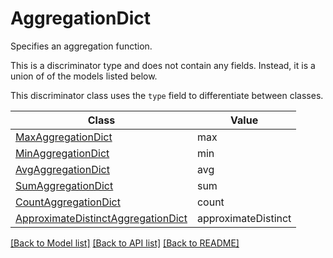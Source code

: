 # AggregationDict

Specifies an aggregation function.

This is a discriminator type and does not contain any fields. Instead, it is a union
of of the models listed below.

This discriminator class uses the `type` field to differentiate between classes.

| Class | Value
| ------------ | -------------
[MaxAggregationDict](MaxAggregationDict.md) | max
[MinAggregationDict](MinAggregationDict.md) | min
[AvgAggregationDict](AvgAggregationDict.md) | avg
[SumAggregationDict](SumAggregationDict.md) | sum
[CountAggregationDict](CountAggregationDict.md) | count
[ApproximateDistinctAggregationDict](ApproximateDistinctAggregationDict.md) | approximateDistinct


[[Back to Model list]](../../../README.md#models-v2-link) [[Back to API list]](../../../README.md#documentation-for-api-endpoints) [[Back to README]](../../../README.md)
